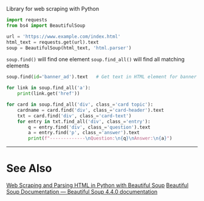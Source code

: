 Library for web scraping with Python

```python
import requests
from bs4 import BeautifulSoup

url = 'https://www.example.com/index.html'
html_text = requests.get(url).text
soup = BeautifulSoup(html_text, 'html.parser')
```

`soup.find()` will find one element
`soup.find_all()` will find all matching elements

```python
soup.find(id='banner_ad').text   # Get text in HTML element for banner ad

for link in soup.find_all('a'):
    print(link.get('href'))
```

```python
for card in soup.find_all('div', class_='card topic'):
    cardname = card.find('div', class_='card-header').text
    txt = card.find('div', class_='card-text')
    for entry in txt.find_all('div', class_='entry'):
	    q = entry.find('div', class_='question').text
        a = entry.find('p', class_='answer').text
        print(f"-------------\nQuestion:\n{q}\nAnswer:\n{a}")
```


----
# See Also

[Web Scraping and Parsing HTML in Python with Beautiful Soup](https://www.twilio.com/blog/web-scraping-and-parsing-html-in-python-with-beautiful-soup)
[Beautiful Soup Documentation — Beautiful Soup 4.4.0 documentation](https://beautiful-soup-4.readthedocs.io/en/latest/)

